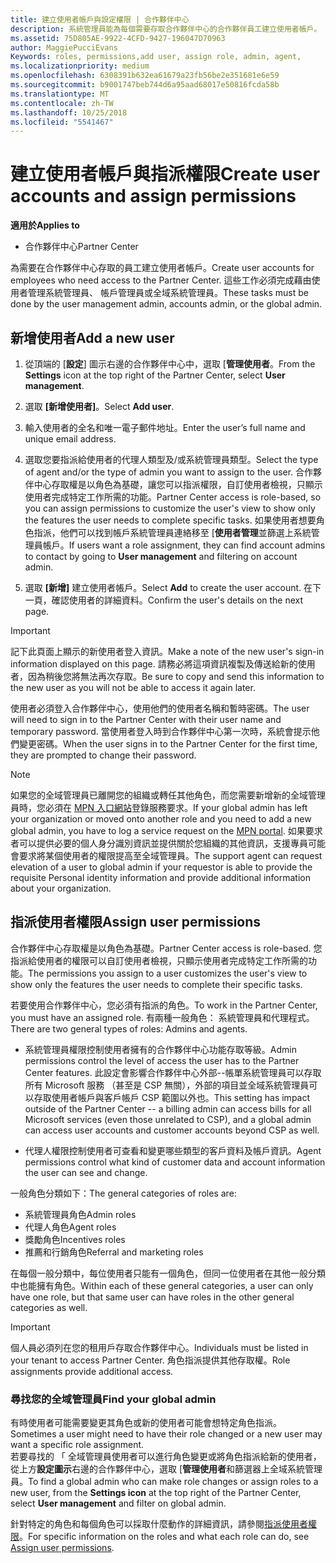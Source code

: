 ```yaml
---
title: 建立使用者帳戶與設定權限 | 合作夥伴中心
description: 系統管理員能為每個需要存取合作夥伴中心的合作夥伴員工建立使用者帳戶。
ms.assetid: 75D805AE-9922-4CFD-9427-196047D70963
author: MaggiePucciEvans
Keywords: roles, permissions,add user, assign role, admin, agent,
ms.localizationpriority: medium
ms.openlocfilehash: 6308391b632ea61679a23fb56be2e351681e6e59
ms.sourcegitcommit: b9001747beb744d6a95aad68017e50816fcda58b
ms.translationtype: MT
ms.contentlocale: zh-TW
ms.lasthandoff: 10/25/2018
ms.locfileid: "5541467"
---
```

# <a name="create-user-accounts-and-assign-permissions"></a><span data-ttu-id="24b80-103">建立使用者帳戶與指派權限</span><span class="sxs-lookup"><span data-stu-id="24b80-103">Create user accounts and assign permissions</span></span>

**<span data-ttu-id="24b80-104">適用於</span><span class="sxs-lookup"><span data-stu-id="24b80-104">Applies to</span></span>**

-  <span data-ttu-id="24b80-105">合作夥伴中心</span><span class="sxs-lookup"><span data-stu-id="24b80-105">Partner Center</span></span>

<span data-ttu-id="24b80-106">為需要在合作夥伴中心存取的員工建立使用者帳戶。</span><span class="sxs-lookup"><span data-stu-id="24b80-106">Create user accounts for employees who need access to the Partner Center.</span></span> <span data-ttu-id="24b80-107">這些工作必須完成藉由使用者管理系統管理員、 帳戶管理員或全域系統管理員。</span><span class="sxs-lookup"><span data-stu-id="24b80-107">These tasks must be done by the user management admin, accounts admin, or the global admin.</span></span> 


## <a name="add-a-new-user"></a><span data-ttu-id="24b80-108">新增使用者</span><span class="sxs-lookup"><span data-stu-id="24b80-108">Add a new user</span></span>

1. <span data-ttu-id="24b80-109">從頂端的 [**設定**] 圖示右邊的合作夥伴中心中，選取 [**管理使用者**。</span><span class="sxs-lookup"><span data-stu-id="24b80-109">From the **Settings** icon at the top right of the Partner Center, select **User management**.</span></span>

2.  <span data-ttu-id="24b80-110">選取 **\[新增使用者\]**。</span><span class="sxs-lookup"><span data-stu-id="24b80-110">Select **Add user**.</span></span>

3.  <span data-ttu-id="24b80-111">輸入使用者的全名和唯一電子郵件地址。</span><span class="sxs-lookup"><span data-stu-id="24b80-111">Enter the user’s full name and unique email address.</span></span>

4.  <span data-ttu-id="24b80-112">選取您要指派給使用者的代理人類型及/或系統管理員類型。</span><span class="sxs-lookup"><span data-stu-id="24b80-112">Select the type of agent and/or the type of admin you want to assign to the user.</span></span> <span data-ttu-id="24b80-113">合作夥伴中心存取權是以角色為基礎，讓您可以指派權限，自訂使用者檢視，只顯示使用者完成特定工作所需的功能。</span><span class="sxs-lookup"><span data-stu-id="24b80-113">Partner Center access is role-based, so you can assign permissions to customize the user's view to show only the features the user needs to complete specific tasks.</span></span>  <span data-ttu-id="24b80-114">如果使用者想要角色指派，他們可以找到帳戶系統管理員連絡移至 [**使用者管理**並篩選上系統管理員帳戶。</span><span class="sxs-lookup"><span data-stu-id="24b80-114">If users want a role assignment, they can find account admins to contact by going to **User management** and filtering on account admin.</span></span>

5.  <span data-ttu-id="24b80-115">選取 **\[新增\]** 建立使用者帳戶。</span><span class="sxs-lookup"><span data-stu-id="24b80-115">Select **Add** to create the user account.</span></span> <span data-ttu-id="24b80-116">在下一頁，確認使用者的詳細資料。</span><span class="sxs-lookup"><span data-stu-id="24b80-116">Confirm the user's details on the next page.</span></span>

> [!IMPORTANT]  
> <span data-ttu-id="24b80-117">記下此頁面上顯示的新使用者登入資訊。</span><span class="sxs-lookup"><span data-stu-id="24b80-117">Make a note of the new user's sign-in information displayed on this page.</span></span> <span data-ttu-id="24b80-118">請務必將這項資訊複製及傳送給新的使用者，因為稍後您將無法再次存取。</span><span class="sxs-lookup"><span data-stu-id="24b80-118">Be sure to copy and send this information to the new user as you will not be able to access it again later.</span></span> 

<span data-ttu-id="24b80-119">使用者必須登入合作夥伴中心，使用他們的使用者名稱和暫時密碼。</span><span class="sxs-lookup"><span data-stu-id="24b80-119">The user will need to sign in to the Partner Center with their user name and temporary password.</span></span> <span data-ttu-id="24b80-120">當使用者登入時到合作夥伴中心第一次時，系統會提示他們變更密碼。</span><span class="sxs-lookup"><span data-stu-id="24b80-120">When the user signs in to the Partner Center for the first time, they are prompted to change their password.</span></span> 

> [!NOTE]  
>  <span data-ttu-id="24b80-121">如果您的全域管理員已離開您的組織或轉任其他角色，而您需要新增新的全域管理員時，您必須在 [MPN 入口網站](https://partner.microsoft.com/support)登錄服務要求。</span><span class="sxs-lookup"><span data-stu-id="24b80-121">If your global admin has left your organization or moved onto another role and you need to add a new global admin, you have to log a service request on the [MPN portal](https://partner.microsoft.com/support).</span></span> <span data-ttu-id="24b80-122">如果要求者可以提供必要的個人身分識別資訊並提供關於您組織的其他資訊，支援專員可能會要求將某個使用者的權限提高至全域管理員。</span><span class="sxs-lookup"><span data-stu-id="24b80-122">The support agent can request elevation of a user to global admin if your requestor is able to provide the requisite Personal identity information and provide additional information about your organization.</span></span>

## <a name="assign-user-permissions"></a><span data-ttu-id="24b80-123">指派使用者權限</span><span class="sxs-lookup"><span data-stu-id="24b80-123">Assign user permissions</span></span>

<span data-ttu-id="24b80-124">合作夥伴中心存取權是以角色為基礎。</span><span class="sxs-lookup"><span data-stu-id="24b80-124">Partner Center access is role-based.</span></span> <span data-ttu-id="24b80-125">您指派給使用者的權限可以自訂使用者檢視，只顯示使用者完成特定工作所需的功能。</span><span class="sxs-lookup"><span data-stu-id="24b80-125">The permissions you assign to a user customizes the user's view to show only the features the user needs to complete their specific tasks.</span></span> 

<span data-ttu-id="24b80-126">若要使用合作夥伴中心，您必須有指派的角色。</span><span class="sxs-lookup"><span data-stu-id="24b80-126">To work in the Partner Center, you must have an assigned role.</span></span>  <span data-ttu-id="24b80-127">有兩種一般角色： 系統管理員和代理程式。</span><span class="sxs-lookup"><span data-stu-id="24b80-127">There are two general types of roles: Admins and agents.</span></span>

- <span data-ttu-id="24b80-128">系統管理員權限控制使用者擁有的合作夥伴中心功能存取等級。</span><span class="sxs-lookup"><span data-stu-id="24b80-128">Admin permissions control the level of access the user has to the Partner Center features.</span></span> <span data-ttu-id="24b80-129">此設定會影響合作夥伴中心外部--帳單系統管理員可以存取所有 Microsoft 服務 （甚至是 CSP 無關），外部的項目並全域系統管理員可以存取使用者帳戶與客戶帳戶 CSP 範圍以外也。</span><span class="sxs-lookup"><span data-stu-id="24b80-129">This setting has impact outside of the Partner Center -- a billing admin can access bills for all Microsoft services (even those unrelated to CSP), and a global admin can access user accounts and customer accounts beyond CSP as well.</span></span>

- <span data-ttu-id="24b80-130">代理人權限控制使用者可查看和變更哪些類型的客戶資料及帳戶資訊。</span><span class="sxs-lookup"><span data-stu-id="24b80-130">Agent permissions control what kind of customer data and account information the user can see and change.</span></span>
    
<span data-ttu-id="24b80-131">一般角色分類如下：</span><span class="sxs-lookup"><span data-stu-id="24b80-131">The general categories of roles are:</span></span> 
- <span data-ttu-id="24b80-132">系統管理員角色</span><span class="sxs-lookup"><span data-stu-id="24b80-132">Admin roles</span></span>
- <span data-ttu-id="24b80-133">代理人角色</span><span class="sxs-lookup"><span data-stu-id="24b80-133">Agent roles</span></span>
- <span data-ttu-id="24b80-134">獎勵角色</span><span class="sxs-lookup"><span data-stu-id="24b80-134">Incentives roles</span></span>
- <span data-ttu-id="24b80-135">推薦和行銷角色</span><span class="sxs-lookup"><span data-stu-id="24b80-135">Referral and marketing roles</span></span>


<span data-ttu-id="24b80-136">在每個一般分類中，每位使用者只能有一個角色，但同一位使用者在其他一般分類中也能擁有角色。</span><span class="sxs-lookup"><span data-stu-id="24b80-136">Within each of these general categories, a user can only have one role, but that same user can have roles in the other general categories as well.</span></span> 

>[!Important]
><span data-ttu-id="24b80-137">個人員必須列在您的租用戶存取合作夥伴中心。</span><span class="sxs-lookup"><span data-stu-id="24b80-137">Individuals must be listed in your tenant to access Partner Center.</span></span> <span data-ttu-id="24b80-138">角色指派提供其他存取權。</span><span class="sxs-lookup"><span data-stu-id="24b80-138">Role assignments provide additional access.</span></span>


### <a name="find-your-global-admin"></a><span data-ttu-id="24b80-139">尋找您的全域管理員</span><span class="sxs-lookup"><span data-stu-id="24b80-139">Find your global admin</span></span>

<span data-ttu-id="24b80-140">有時使用者可能需要變更其角色或新的使用者可能會想特定角色指派。</span><span class="sxs-lookup"><span data-stu-id="24b80-140">Sometimes a user might need to have their role changed or a new user may want a specific role assignment.</span></span>  
<span data-ttu-id="24b80-141">若要尋找的 「 全域管理員使用者可以進行角色變更或將角色指派給新的使用者，從上方**設定圖示**右邊的合作夥伴中心，選取 [**管理使用者**和篩選器上全域系統管理員。</span><span class="sxs-lookup"><span data-stu-id="24b80-141">To find a global admin who can make role changes or assign roles to a new user, from the **Settings icon** at the top right of the Partner Center, select **User management** and filter on global admin.</span></span> 

<span data-ttu-id="24b80-142">針對特定的角色和每個角色可以採取什麼動作的詳細資訊，請參閱[指派使用者權限](permissions-overview.md)。</span><span class="sxs-lookup"><span data-stu-id="24b80-142">For specific information on the roles and what each role can do, see [Assign user permissions](permissions-overview.md).</span></span>





